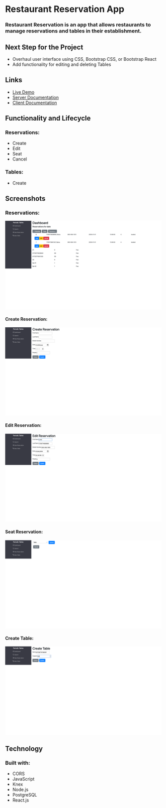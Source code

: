 # **Restaurant Reservation App**
### Restaurant Reservation is an app that allows restaurants to manage reservations and tables in their establishment.


## **Next Step for the Project**
- Overhaul user interface using CSS, Bootstrap CSS, or Bootstrap React
- Add functionality for editing and deleting Tables


## **Links**
- [Live Demo](https://restaurant-reservation-frontend-psi.vercel.app/dashboard)
- [Server Documentation](https://github.com/apatez/starter-restaurant-reservation/tree/main/back-end/src)
- [Client Documentation](https://github.com/apatez/starter-restaurant-reservation/tree/main/front-end/src)

## **Functionality and Lifecycle**
### Reservations:
- Create
- Edit
- Seat
- Cancel
### Tables:
- Create


## **Screenshots**
### **Reservations:**
![Restaurant Reservation Dashboard](https://github.com/apatez/starter-restaurant-reservation/blob/main/front-end/src/images/us-06-seated-before.png)


#### **Create Reservation:**
![Create Reservation](https://github.com/apatez/starter-restaurant-reservation/blob/main/front-end/src/images/us-01-cancel-before.png)


#### **Edit Reservation:**
![Edit Reservation](https://github.com/apatez/starter-restaurant-reservation/blob/main/front-end/src/images/us-08-edit-reservation-submit-before.png)


#### **Seat Reservation:**
![Seat Reservation](https://github.com/apatez/starter-restaurant-reservation/blob/main/front-end/src/images/us-04-seat-capacity-reservation-start.png)


#### **Create Table:**
![Create Table](https://github.com/apatez/starter-restaurant-reservation/blob/main/front-end/src/images/us-04-create-table-submit-before.png)

## **Technology**
### **Built with:**
- CORS
- JavaScript
- Knex
- Node.js
- PostgreSQL
- React.js